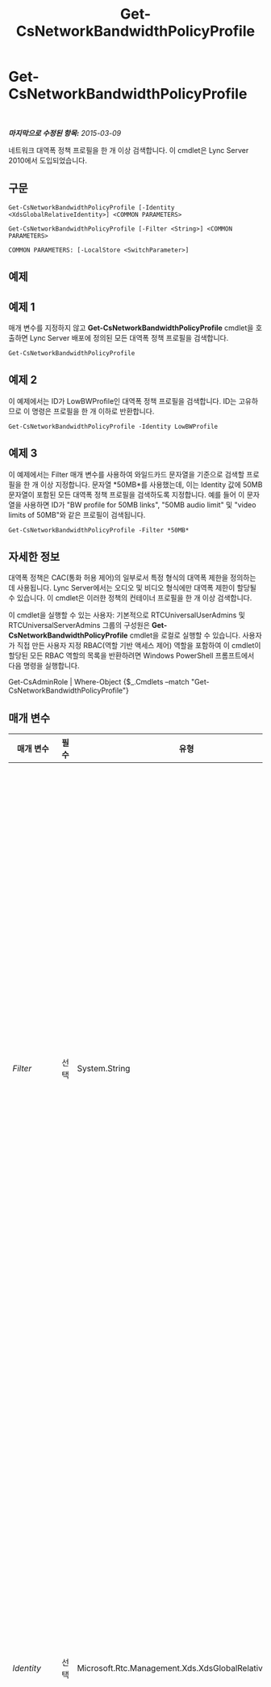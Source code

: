 ﻿---
title: Get-CsNetworkBandwidthPolicyProfile
TOCTitle: Get-CsNetworkBandwidthPolicyProfile
ms:assetid: 31784852-0cf4-4114-bf92-5eef6f346c47
ms:mtpsurl: https://technet.microsoft.com/ko-kr/library/Gg425815(v=OCS.15)
ms:contentKeyID: 49303222
ms.date: 08/10/2015
mtps_version: v=OCS.15
ms.translationtype: HT
---

# Get-CsNetworkBandwidthPolicyProfile

 

_**마지막으로 수정된 항목:** 2015-03-09_

네트워크 대역폭 정책 프로필을 한 개 이상 검색합니다. 이 cmdlet은 Lync Server 2010에서 도입되었습니다.

## 구문

    Get-CsNetworkBandwidthPolicyProfile [-Identity <XdsGlobalRelativeIdentity>] <COMMON PARAMETERS>

    Get-CsNetworkBandwidthPolicyProfile [-Filter <String>] <COMMON PARAMETERS>

    COMMON PARAMETERS: [-LocalStore <SwitchParameter>]

## 예제

## 예제 1

매개 변수를 지정하지 않고 **Get-CsNetworkBandwidthPolicyProfile** cmdlet을 호출하면 Lync Server 배포에 정의된 모든 대역폭 정책 프로필을 검색합니다.

    Get-CsNetworkBandwidthPolicyProfile

## 예제 2

이 예제에서는 ID가 LowBWProfile인 대역폭 정책 프로필을 검색합니다. ID는 고유하므로 이 명령은 프로필을 한 개 이하로 반환합니다.

    Get-CsNetworkBandwidthPolicyProfile -Identity LowBWProfile

## 예제 3

이 예제에서는 Filter 매개 변수를 사용하여 와일드카드 문자열을 기준으로 검색할 프로필을 한 개 이상 지정합니다. 문자열 \*50MB\*를 사용했는데, 이는 Identity 값에 50MB 문자열이 포함된 모든 대역폭 정책 프로필을 검색하도록 지정합니다. 예를 들어 이 문자열을 사용하면 ID가 "BW profile for 50MB links", "50MB audio limit" 및 "video limits of 50MB"와 같은 프로필이 검색됩니다.

    Get-CsNetworkBandwidthPolicyProfile -Filter *50MB*

## 자세한 정보

대역폭 정책은 CAC(통화 허용 제어)의 일부로서 특정 형식의 대역폭 제한을 정의하는 데 사용됩니다. Lync Server에서는 오디오 및 비디오 형식에만 대역폭 제한이 할당될 수 있습니다. 이 cmdlet은 이러한 정책의 컨테이너 프로필을 한 개 이상 검색합니다.

이 cmdlet을 실행할 수 있는 사용자: 기본적으로 RTCUniversalUserAdmins 및 RTCUniversalServerAdmins 그룹의 구성원은 **Get-CsNetworkBandwidthPolicyProfile** cmdlet을 로컬로 실행할 수 있습니다. 사용자가 직접 만든 사용자 지정 RBAC(역할 기반 액세스 제어) 역할을 포함하여 이 cmdlet이 할당된 모든 RBAC 역할의 목록을 반환하려면 Windows PowerShell 프롬프트에서 다음 명령을 실행합니다.

Get-CsAdminRole | Where-Object {$\_.Cmdlets –match "Get-CsNetworkBandwidthPolicyProfile"}

## 매개 변수


<table>
<colgroup>
<col style="width: 25%" />
<col style="width: 25%" />
<col style="width: 25%" />
<col style="width: 25%" />
</colgroup>
<thead>
<tr class="header">
<th>매개 변수</th>
<th>필수</th>
<th>유형</th>
<th>설명</th>
</tr>
</thead>
<tbody>
<tr class="odd">
<td><p><em>Filter</em></p></td>
<td><p>선택</p></td>
<td><p>System.String</p></td>
<td><p>ID 값이 와일드카드 패턴과 일치하는 대역폭 정책 프로필을 검색하는 데 사용되는 와일드카드를 포함하는 문자열입니다.</p></td>
</tr>
<tr class="even">
<td><p><em>Identity</em></p></td>
<td><p>선택</p></td>
<td><p>Microsoft.Rtc.Management.Xds.XdsGlobalRelativeIdentity</p></td>
<td><p>검색할 대역폭 정책 프로필을 고유하게 식별하는 문자열 값입니다. ID를 지정하면 프로필이 한 개 이하만 검색됩니다.</p></td>
</tr>
<tr class="odd">
<td><p><em>LocalStore</em></p></td>
<td><p>선택</p></td>
<td><p>System.Management.Automation.SwitchParameter</p></td>
<td><p>중앙 관리 저장소 자체가 아니라 중앙 관리 저장소의 로컬 복제본에서 네트워크 대역폭 정책 프로필을 검색합니다.</p></td>
</tr>
</tbody>
</table>


## 입력 형식

없음.

## 반환 형식

Microsoft.Rtc.Management.WritableConfig.Settings.NetworkConfiguration.BWPolicyProfileType 형식의 개체를 반환합니다.

## 참고 항목

#### 기타 리소스

[New-CsNetworkBandwidthPolicyProfile](new-csnetworkbandwidthpolicyprofile.md)  
[Remove-CsNetworkBandwidthPolicyProfile](remove-csnetworkbandwidthpolicyprofile.md)  
[Set-CsNetworkBandwidthPolicyProfile](set-csnetworkbandwidthpolicyprofile.md)

